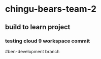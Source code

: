 # chingu-bears-team-2
## build to learn project 
### testing cloud 9 workspace commit

#ben-development branch
